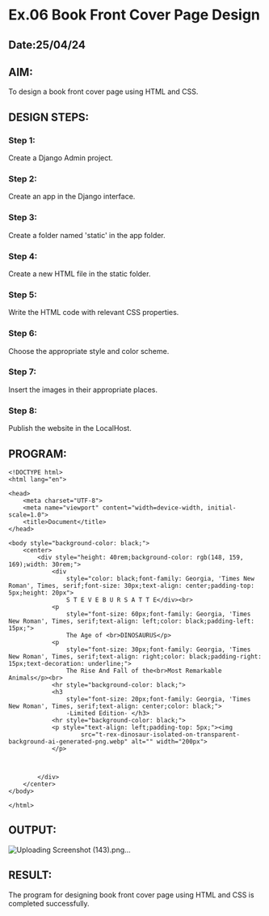 # Ex.06 Book Front Cover Page Design
## Date:25/04/24

## AIM:
To design a book front cover page using HTML and CSS.

## DESIGN STEPS:

### Step 1:
Create a Django Admin project.

### Step 2:
Create an app in the Django interface.

### Step 3:
Create a folder named 'static' in the app folder.

### Step 4:
Create a new HTML file in the static folder.

### Step 5:
Write the HTML code with relevant CSS properties.

### Step 6:
Choose the appropriate style and color scheme.

### Step 7:
Insert the images in their appropriate places.

### Step 8:
Publish the website in the LocalHost.

## PROGRAM:
```
<!DOCTYPE html>
<html lang="en">

<head>
    <meta charset="UTF-8">
    <meta name="viewport" content="width=device-width, initial-scale=1.0">
    <title>Document</title>
</head>

<body style="background-color: black;">
    <center>
        <div style="height: 40rem;background-color: rgb(148, 159, 169);width: 30rem;">
            <div
                style="color: black;font-family: Georgia, 'Times New Roman', Times, serif;font-size: 30px;text-align: center;padding-top: 5px;height: 20px">
                S T E V E B U R S A T T E</div><br>
            <p
                style="font-size: 60px;font-family: Georgia, 'Times New Roman', Times, serif;text-align: left;color: black;padding-left: 15px;">
                The Age of <br>DINOSAURUS</p>
            <p
                style="font-size: 30px;font-family: Georgia, 'Times New Roman', Times, serif;text-align: right;color: black;padding-right: 15px;text-decoration: underline;">
                The Rise And Fall of the<br>Most Remarkable Animals</p><br>
            <hr style="background-color: black;">
            <h3
                style="font-size: 20px;font-family: Georgia, 'Times New Roman', Times, serif;text-align: center;color: black;">
                -Limited Edition- </h3>
            <hr style="background-color: black;">
            <p style="text-align: left;padding-top: 5px;"><img
                    src="t-rex-dinosaur-isolated-on-transparent-background-ai-generated-png.webp" alt="" width="200px">
            </p>



        </div>
    </center>
</body>

</html>
```



## OUTPUT:
![Uploading Screenshot (143).png…]()


## RESULT:
The program for designing book front cover page using HTML and CSS is completed successfully.
